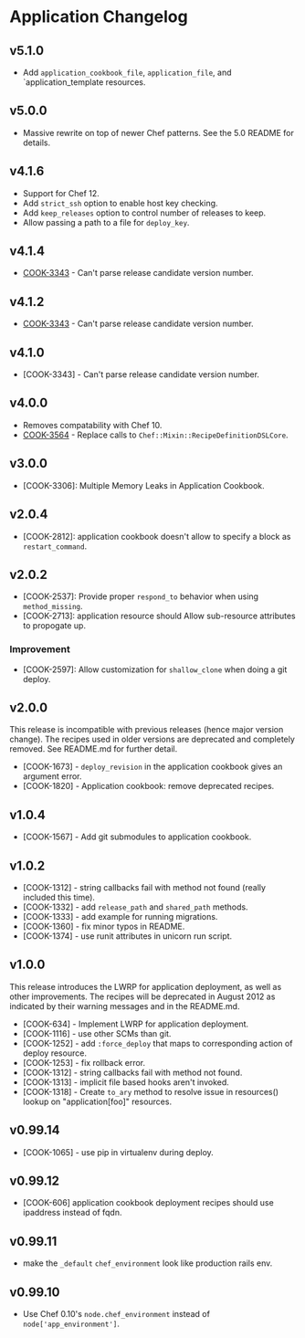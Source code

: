 # Application Changelog

## v5.1.0

* Add `application_cookbook_file`, `application_file`, and `application_template resources.

## v5.0.0

* Massive rewrite on top of newer Chef patterns. See the 5.0 README for details.

## v4.1.6

* Support for Chef 12.
* Add `strict_ssh` option to enable host key checking.
* Add `keep_releases` option to control number of releases to keep.
* Allow passing a path to a file for `deploy_key`.

## v4.1.4

* [COOK-3343](https://tickets.opscode.com/browse/COOK-3343) - Can't parse release candidate version number.

## v4.1.2

* [COOK-3343](https://tickets.opscode.com/browse/COOK-3343) - Can't parse release candidate version number.

## v4.1.0

* [COOK-3343] - Can't parse release candidate version number.

## v4.0.0

* Removes compatability with Chef 10.
* [COOK-3564](https://tickets.opscode.com/browse/COOK-3564) - Replace calls to `Chef::Mixin::RecipeDefinitionDSLCore`.

## v3.0.0

* [COOK-3306]: Multiple Memory Leaks in Application Cookbook.

## v2.0.4

* [COOK-2812]: application cookbook doesn't allow to specify a block as `restart_command`.

## v2.0.2

* [COOK-2537]: Provide proper `respond_to` behavior when using `method_missing`.
* [COOK-2713]: application resource should Allow sub-resource attributes to propogate up.

### Improvement
* [COOK-2597]: Allow customization for `shallow_clone` when doing a git deploy.

## v2.0.0

This release is incompatible with previous releases (hence major version change). The recipes used in older versions are deprecated and completely removed. See README.md for further detail.

* [COOK-1673] - `deploy_revision` in the application cookbook gives an argument error.
* [COOK-1820] - Application cookbook: remove deprecated recipes.

## v1.0.4

* [COOK-1567] - Add git submodules to application cookbook.

## v1.0.2

* [COOK-1312] - string callbacks fail with method not found (really included this time).
* [COOK-1332] - add `release_path` and `shared_path` methods.
* [COOK-1333] - add example for running migrations.
* [COOK-1360] - fix minor typos in README.
* [COOK-1374] - use runit attributes in unicorn run script.

## v1.0.0

This release introduces the LWRP for application deployment, as well as other improvements. The recipes will be deprecated in August 2012 as indicated by their warning messages and in the README.md.

* [COOK-634] - Implement LWRP for application deployment.
* [COOK-1116] - use other SCMs than git.
* [COOK-1252] - add `:force_deploy` that maps to corresponding action of deploy resource.
* [COOK-1253] - fix rollback error.
* [COOK-1312] - string callbacks fail with method not found.
* [COOK-1313] - implicit file based hooks aren't invoked.
* [COOK-1318] - Create `to_ary` method to resolve issue in resources() lookup on "application[foo]" resources.

## v0.99.14

* [COOK-1065] - use pip in virtualenv during deploy.

## v0.99.12

* [COOK-606] application cookbook deployment recipes should use ipaddress instead of fqdn.

## v0.99.11

* make the `_default` `chef_environment` look like production rails env.

## v0.99.10

* Use Chef 0.10's `node.chef_environment` instead of `node['app_environment']`.
